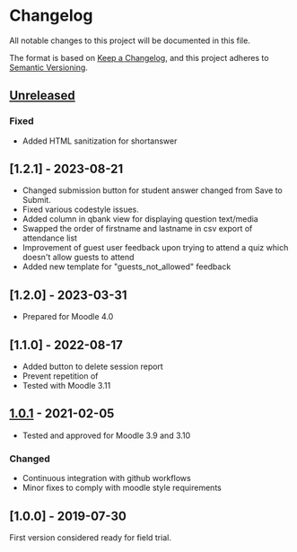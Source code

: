 # Changelog

All notable changes to this project will be documented in this file.

The format is based on [Keep a Changelog](https://keepachangelog.com/en/1.0.0/),
and this project adheres to [Semantic Versioning](https://semver.org).

## [Unreleased]

### Fixed
- Added HTML sanitization for shortanswer

## [1.2.1] - 2023-08-21

- Changed submission button for student answer changed from Save to Submit.
- Fixed various codestyle issues.
- Added column in qbank view for displaying question text/media
- Swapped the order of firstname and lastname in csv export of attendance list
- Improvement of guest user feedback upon trying to attend a quiz which doesn't allow guests to attend
- Added new template for "guests_not_allowed" feedback

## [1.2.0] - 2023-03-31

- Prepared for Moodle 4.0

## [1.1.0] - 2022-08-17

- Added button to delete session report
- Prevent repetition of 
- Tested with Moodle 3.11

## [1.0.1] - 2021-02-05

- Tested and approved for Moodle 3.9 and 3.10

### Changed

- Continuous integration with github workflows
- Minor fixes to comply with moodle style requirements

## [1.0.0] - 2019-07-30

First version considered ready for field trial.

[Unreleased]: https://github.com/KQMATH/moodle-mod_jazzquiz/compare/v1.0.1...HEAD
[1.0.1]: https://github.com/KQMATH/moodle-qtype_mod_jazzquiz/compare/v1.0.0...v1.0.1
